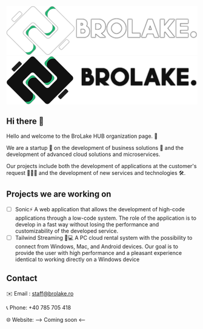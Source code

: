 ![BroLake HUB White-logo](/profile/brolake-longLogoWhite.png#gh-dark-mode-only)
![BroLake HUB Dark-logo](/profile/brolake-longLogoBlack.png#gh-light-mode-only)

## Hi there 👋
Hello and welcome to the BroLake HUB organization page. 🤗

We are a startup 🚀 on the development of business solutions 🏢 and the development of advanced cloud solutions and microservices.

Our projects include both the development of applications at the customer's request 👨🏻‍💼 and the development of new services and technologies 🛠️.

## Projects we are working on
- [ ] Sonic⚡ A web application that allows the development of high-code applications through a low-code system. The role of the application is to develop in a fast way without losing the performance and customizability of the developed service.
- [ ] Tailwind Streaming 💨💻  A PC cloud rental system with the possibility to connect from Windows, Mac, and Android devices. Our goal is to provide the user with high performance and a pleasant experience identical to working directly on a Windows device

## Contact
✉️ Email : [staff@brolake.ro](mailto:staff@brolake.ro)

📞 Phone: +40 785 705 418

🌐 Website: --> Coming soon <--
